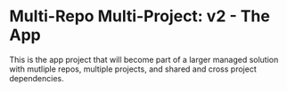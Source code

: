 # Multi-Repo Multi-Project: v2 - The App
This is the app project that will become part of a larger managed solution with mutliple repos, multiple projects, and shared and cross project dependencies.